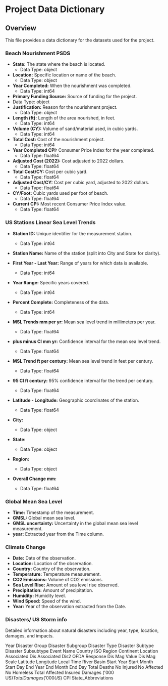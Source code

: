 # Project Data Dictionary  
## Overview  
This file provides a data dictionary for the datasets used for the project.  

### Beach Nourishment PSDS

- **State:** The state where the beach is located.  
  - Data Type: object  
- **Location:** Specific location or name of the beach.  
  - Data Type: object  
- **Year Completed:** When the nourishment was completed.
  - Data Type: int64
- **Primary Funding Source:** Source of funding for the project.
 - Data Type: object
- **Justification:** Reason for the nourishment project.
  - Data Type: object
- **Length (ft):** Length of the area nourished, in feet.
  - Data Type: int64
- **Volume (CY):** Volume of sand/material used, in cubic yards.
  - Data Type: int64
- **Total Cost:** Cost of the nourishment project.
  - Data Type: int64
- **Year Completed CPI:** Consumer Price Index for the year completed.
  - Data Type: float64
- **Adjusted Cost (2022):** Cost adjusted to 2022 dollars.
  - Data Type: float64
- **Total Cost/CY:** Cost per cubic yard.
  - Data Type: float64
- **Adjusted Cost/CY:** Cost per cubic yard, adjusted to 2022 dollars.
  - Data Type: float64
- **CY/Foot:** Cubic yards used per foot of beach.
  - Data Type: float64
- **Current CPI:** Most recent Consumer Price Index value.
  - Data Type: float64

### US Stations Linear Sea Level Trends
- **Station ID:** Unique identifier for the measurement station.
  - Data Type: int64 
- **Station Name:** Name of the station (split into City and State for clarity).

- **First Year - Last Year:** Range of years for which data is available.
  - Data Type: int64 
- **Year Range:** Specific years covered.
  - Data Type: int64 
- **Percent Complete:** Completeness of the data.
  - Data Type: int64 
- **MSL Trends mm per yr:** Mean sea level trend in millimeters per year.
  - Data Type: float64 
- **plus minus CI mm yr:** Confidence interval for the mean sea level trend.
  - Data Type: float64 
- **MSL Trend ft per century:** Mean sea level trend in feet per century.
  - Data Type: float64 
- **95 CI ft century:** 95% confidence interval for the trend per century.
  - Data Type: float64 
- **Latitude - Longitude:** Geographic coordinates of the station.
  - Data Type: float64 
- **City:** 
  - Data Type: object  
- **State:** 
  - Data Type: object
- **Region:**
  - Data Type: object
- **Overall Change mm:**  
  - Data Type: float64
  
### Global Mean Sea Level
- **Time:** Timestamp of the measurement.
- **GMSL:** Global mean sea level.
- **GMSL uncertainty:** Uncertainty in the global mean sea level measurement.
- **year:** Extracted year from the Time column.

### Climate Change
- **Date:** Date of the observation.
- **Location:** Location of the observation.
- **Country:** Country of the observation.
- **Temperature:** Temperature measurement.
- **CO2 Emissions:** Volume of CO2 emissions.
- **Sea Level Rise:** Amount of sea level rise observed.
- **Precipitation:** Amount of precipitation.
- **Humidity:** Humidity level.
- **Wind Speed:** Speed of the wind.
- **Year:** Year of the observation extracted from the Date.

### Disasters/ US Storm info
Detailed information about natural disasters including year, type, location, damages, and impacts.

Year	Disaster Group	Disaster Subgroup	Disaster Type	Disaster Subtype	Disaster Subsubtype	Event Name	Country	ISO	Region	Continent	Location	Associated Dis	Associated Dis2	OFDA Response	Dis Mag Value	Dis Mag Scale	Latitude	Longitude	Local Time	River Basin	Start Year	Start Month	Start Day	End Year	End Month	End Day	Total Deaths	No Injured	No Affected	No Homeless	Total Affected	Insured Damages ('000 US$)	Total Damages ('000 US$)	CPI	State_Abbreviations
